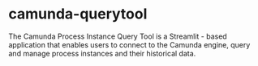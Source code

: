 # camunda-querytool
The Camunda Process Instance Query Tool is a Streamlit - based application that enables users to connect to the Camunda engine, query and manage process instances and their historical data.
